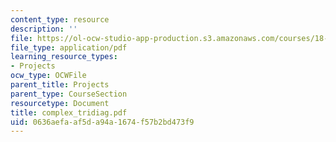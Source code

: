 ```yaml
---
content_type: resource
description: ''
file: https://ol-ocw-studio-app-production.s3.amazonaws.com/courses/18-996-random-matrix-theory-and-its-applications-spring-2004/0636aefaaf5da94a1674f57b2bd473f9_complex_tridiag.pdf
file_type: application/pdf
learning_resource_types:
- Projects
ocw_type: OCWFile
parent_title: Projects
parent_type: CourseSection
resourcetype: Document
title: complex_tridiag.pdf
uid: 0636aefa-af5d-a94a-1674-f57b2bd473f9
---
```

